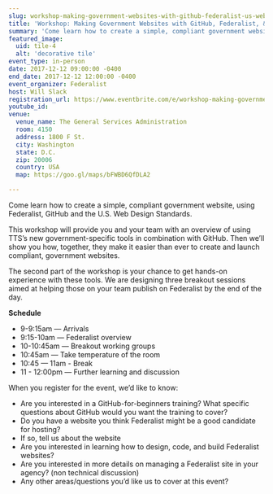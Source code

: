 ```yaml
---
slug: workshop-making-government-websites-with-github-federalist-us-web-design-standards
title: 'Workshop: Making Government Websites with GitHub, Federalist, & U.S. Web Design Standards'
summary: 'Come learn how to create a simple, compliant government website, using Federalist, GitHub and the U&#46;S&#46; Web Design Standards&#46;'
featured_image:
  uid: tile-4
  alt: 'decorative tile'
event_type: in-person
date: 2017-12-12 09:00:00 -0400
end_date: 2017-12-12 12:00:00 -0400
event_organizer: Federalist
host: Will Slack
registration_url: https://www.eventbrite.com/e/workshop-making-government-websites-with-federalist-github-basics-registration-39457265744
youtube_id:
venue:
  venue_name: The General Services Administration
  room: 4150
  address: 1800 F St.
  city: Washington
  state: D.C.
  zip: 20006
  country: USA
  map: https://goo.gl/maps/bFWBD6QfDLA2

---
```


Come learn how to create a simple, compliant government website, using Federalist, GitHub and the U.S. Web Design Standards.

This workshop will provide you and your team with an overview of using TTS’s new government-specific tools in combination with GitHub. Then we’ll show you how, together, they make it easier than ever to create and launch compliant, government websites.

The second part of the workshop is your chance to get hands-on experience with these tools. We are designing three breakout sessions aimed at helping those on your team publish on Federalist by the end of the day.

**Schedule**
- 9-9:15am — Arrivals
- 9:15-10am — Federalist overview
- 10-10:45am — Breakout working groups
- 10:45am — Take temperature of the room
- 10:45 — 11am - Break
- 11 - 12:00pm — Further learning and discussion


When you register for the event, we’d like to know:
- Are you interested in a GitHub-for-beginners training? What specific questions about GitHub would you want the training to cover?
- Do you have a website you think Federalist might be a good candidate for hosting?
- If so, tell us about the website
- Are you interested in learning how to design, code, and build Federalist websites?
- Are you interested in more details on managing a Federalist site in your agency? (non technical discussion)
- Any other areas/questions you’d like us to cover at this event?
